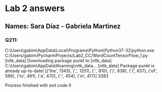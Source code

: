 # Lab 2 answers

## Names: Sara Díaz - Gabriela Martinez

### Q211: 

C:\Users\gabim\AppData\Local\Programs\Python\Python37-32\python.exe C:/Users/gabim/PycharmProjects/Lab2_CC/WordCountTensorFlow_1.py
[nltk_data] Downloading package punkt to
[nltk_data]     C:\Users\gabim\AppData\Roaming\nltk_data...
[nltk_data]   Package punkt is already up-to-date!
[('the', 1343), (',', 1251), ('.', 810), (')', 638), ('(', 637), ('of', 586), ('to', 491), ('a', 470), (':', 454), ('in', 417)]
3383

Process finished with exit code 0
